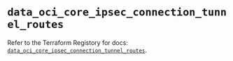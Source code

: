 # `data_oci_core_ipsec_connection_tunnel_routes`

Refer to the Terraform Registory for docs: [`data_oci_core_ipsec_connection_tunnel_routes`](https://registry.terraform.io/providers/oracle/oci/6.18.0/docs/data-sources/core_ipsec_connection_tunnel_routes).
